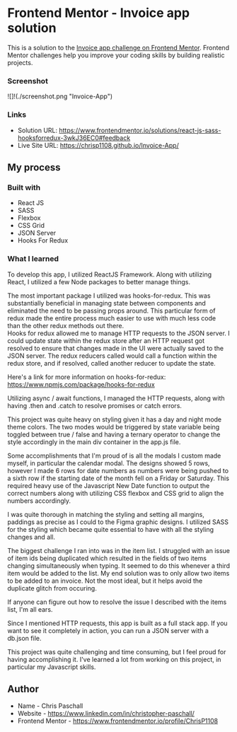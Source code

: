 # Frontend Mentor - Invoice app solution

This is a solution to the [Invoice app challenge on Frontend Mentor](https://www.frontendmentor.io/challenges/invoice-app-i7KaLTQjl). Frontend Mentor challenges help you improve your coding skills by building realistic projects. 

### Screenshot

![]!(./screenshot.png "Invoice-App")

### Links

- Solution URL: https://www.frontendmentor.io/solutions/react-js-sass-hooksforredux-3wkJ36EC0#feedback
- Live Site URL: https://chrisp1108.github.io/Invoice-App/

## My process

### Built with

- React JS
- SASS
- Flexbox
- CSS Grid
- JSON Server
- Hooks For Redux


### What I learned

To develop this app, I utilized ReactJS Framework.  Along with utilizing React, I utilized a few Node packages to better manage things.

The most important package I utilized was hooks-for-redux.  This was substantially beneficial in managing state between components and
eliminated the need to be passing props around.  This particular form of redux made the entire process much easier to use with much less code than the other redux methods out there.  
Hooks for redux allowed me to manage HTTP requests to the JSON server.  I could update state within the redux store after an HTTP 
request got resolved to ensure that changes made in the UI were actually saved to the JSON server.  The redux reducers called would call a function
within the redux store, and if resolved, called another reducer to update the state.

Here's a link for more information on hooks-for-redux: https://www.npmjs.com/package/hooks-for-redux

Utilizing async / await functions, I managed the HTTP requests, along with having .then and .catch to resolve promises or catch errors.

This project was quite heavy on styling given it has a day and night mode theme colors.  The two modes would be triggered by state variable
being toggled between true / false and having a ternary operator to change the style accordingly in the main div container in the app.js file.

Some accomplishments that I'm proud of is all the modals I custom made myself, in particular the calendar modal.  The designs showed 5 rows, 
however I made 6 rows for date numbers as numbers were being pushed to a sixth row if the starting date of the month fell on a Friday or Saturday.
This required heavy use of the Javascript New Date function to output the correct numbers along with utilizing CSS flexbox and CSS grid to 
align the numbers accordingly.

I was quite thorough in matching the styling and setting all margins, paddings as precise as I could to the Figma graphic designs.  I utilized 
SASS for the styling which became quite essential to have with all the styling changes and all.

The biggest challenge I ran into was in the item list.  I struggled with an issue of item ids being duplicated which resulted in the fields of
two items changing simultaneously when typing.  It seemed to do this whenever a third item would be added to the list.  My end solution was
to only allow two items to be added to an invoice.  Not the most ideal, but it helps avoid the duplicate glitch from occuring.

If anyone can figure out how to resolve the issue I described with the items list, I'm all ears.

Since I mentioned HTTP requests, this app is built as a full stack app.  If you want to see it completely in action, you can run a JSON server
with a db.json file.

This project was quite challenging and time consuming, but I feel proud for having accomplishing it.  I've learned a lot from working on this
project, in particular my Javascript skills.

## Author

- Name - Chris Paschall
- Website - https://www.linkedin.com/in/christopher-paschall/
- Frontend Mentor - https://www.frontendmentor.io/profile/ChrisP1108
